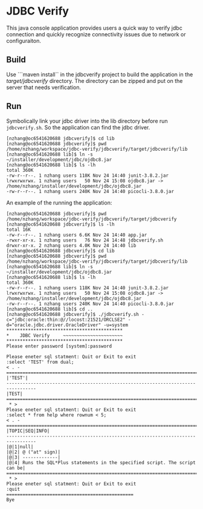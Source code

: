 # JDBC Verify

This java console application provides users a quick way to verify jdbc connection and quickly recognize connectivity issues due to network or configuraiton.

## Build

Use ```maven install`` in the jdbcverify project to build the application in the *target/jdbcverify* directory. The directory can be zipped and put on the server that needs verification.

## Run

Symbolically link your jdbc driver into the lib directory before run ```jdbcverify.sh```. So the application can find the jdbc driver.

```console
[nzhang@oc6541620688 jdbcverify]$ cd lib
[nzhang@oc6541620688 jdbcverify]$ pwd
/home/nzhang/workspace/jdbc-verify/jdbcverify/target/jdbcverify/lib
[nzhang@oc6541620688 lib]$ ln -s ~/installer/development/jdbc/ojdbc8.jar
[nzhang@oc6541620688 lib]$ ls -lh
total 360K
-rw-r--r--. 1 nzhang users 118K Nov 24 14:40 junit-3.8.2.jar
lrwxrwxrwx. 1 nzhang users   50 Nov 24 15:08 ojdbc8.jar -> /home/nzhang/installer/development/jdbc/ojdbc8.jar
-rw-r--r--. 1 nzhang users 240K Nov 24 14:40 picocli-3.8.0.jar
```

An example of the running the application:

```console
[nzhang@oc6541620688 jdbcverify]$ pwd
/home/nzhang/workspace/jdbc-verify/jdbcverify/target/jdbcverify
[nzhang@oc6541620688 jdbcverify]$ ls -lh
total 16K
-rw-r--r--. 1 nzhang users 6.6K Nov 24 14:40 app.jar
-rwxr-xr-x. 1 nzhang users   76 Nov 24 14:48 jdbcverify.sh
drwxr-xr-x. 2 nzhang users 4.0K Nov 24 14:40 lib
[nzhang@oc6541620688 jdbcverify]$ cd lib
[nzhang@oc6541620688 jdbcverify]$ pwd
/home/nzhang/workspace/jdbc-verify/jdbcverify/target/jdbcverify/lib
[nzhang@oc6541620688 lib]$ ln -s ~/installer/development/jdbc/ojdbc8.jar 
[nzhang@oc6541620688 lib]$ ls -lh
total 360K
-rw-r--r--. 1 nzhang users 118K Nov 24 14:40 junit-3.8.2.jar
lrwxrwxrwx. 1 nzhang users   50 Nov 24 15:08 ojdbc8.jar -> /home/nzhang/installer/development/jdbc/ojdbc8.jar
-rw-r--r--. 1 nzhang users 240K Nov 24 14:40 picocli-3.8.0.jar
[nzhang@oc6541620688 lib]$ cd ..
[nzhang@oc6541620688 jdbcverify]$ ./jdbcverify.sh -c="jdbc:oracle:thin:@//locost:21521/ORCLSE2" -d="oracle.jdbc.driver.OracleDriver" -u=system
*******************************************
*    JDBC Verify     ~~~~~~~~~~~~~~~~~~~~~~
*******************************************
Please enter password [system]:password

Please eneter sql statment: Quit or Exit to exit
:select 'TEST' from dual;
< . -
=================================================================================
|'TEST'|
---------------------------------------------------------------------------------
|TEST|
=================================================================================
 * >
Please eneter sql statment: Quit or Exit to exit
:select * from help where rownum < 5;
< . -
=================================================================================
|TOPIC|SEQ|INFO|
---------------------------------------------------------------------------------
|@|1|null|
|@|2| @ ("at" sign)|
|@|3| -------------|
|@|4| Runs the SQL*Plus statements in the specified script. The script can be|
=================================================================================
 * >
Please eneter sql statment: Quit or Exit to exit
:quit 
===============================================
Bye
```